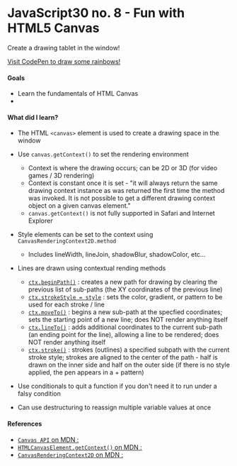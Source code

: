 # JavaScript30 no. 8 - Fun with HTML5 Canvas

Create a drawing tablet in the window!

[Visit CodePen to draw some rainbows!](https://codepen.io/nichelicorn/pen/RwgjJqz)

#### Goals
* Learn the fundamentals of HTML Canvas
* 

#### What did I learn?
* The HTML `<canvas>` element is used to create a drawing space in the window

* Use `canvas.getContext()` to set the rendering environment
  * Context  is where the drawing occurs; can be 2D or 3D (for video games / 3D rendering)
  * Context is constant once it is set - "it will always return the same drawing context instance as was returned the first time the method was invoked. It is not possible to get a different drawing context object on a given canvas element." 
  * `canvas.getContext()` is not fully supported in Safari and Internet Explorer

* Style elements can be set to the context using `CanvasRenderingContext2D.method`
  * Includes lineWidth, lineJoin, shadowBlur, shadowColor, etc...

* Lines are drawn using contextual rending methods
  * [`ctx.beginPath()`](https://developer.mozilla.org/en-US/docs/Web/API/CanvasRenderingContext2D/beginPath) : creates a new path for drawing by clearing the previous list of sub-paths (the XY coordinates of the previous line)
  * [`ctx.strokeStyle = style`](https://developer.mozilla.org/en-US/docs/Web/API/CanvasRenderingContext2D/strokeStyle) : sets the color, gradient, or pattern to be used for each stroke / line
  * [`ctx.moveTo()`](https://developer.mozilla.org/en-US/docs/Web/API/CanvasRenderingContext2D/moveTo) : begins a new sub-path at the specfied coordinates; sets the starting point of a new line; does NOT render anything itself
  * [`ctx.lineTo()`](https://developer.mozilla.org/en-US/docs/Web/API/CanvasRenderingContext2D/lineTo) : adds additional coordinates to the current sub-path (an ending point for the line), allowing a line to be rendered; does NOT render anything itself
  * [`ctx.stroke()`](https://developer.mozilla.org/en-US/docs/Web/API/CanvasRenderingContext2D/stroke) : strokes (outlines) a specified subpath with the current stroke style; strokes are aligned to the center of the path - half is drawn on the inner side and half on the outer side (if there is no style applied, the pen appears in a + pattern)

* Use conditionals to quit a function if you don't need it to run under a falsy condition
* Can use destructuring to reassign multiple variable values at once

#### References
* [`Canvas API` on MDN : ](https://developer.mozilla.org/en-US/docs/Web/API/Canvas_API)
* [`HTMLCanvasElement.getContext()` on MDN : ](https://developer.mozilla.org/en-US/docs/Web/API/HTMLCanvasElement/getContext)
* [`CanvasRenderingContext2D` on MDN : ](https://developer.mozilla.org/en-US/docs/Web/API/CanvasRenderingContext2D)